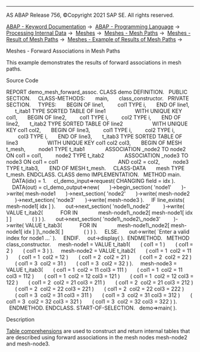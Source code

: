   

* * *

AS ABAP Release 756, ©Copyright 2021 SAP SE. All rights reserved.

[ABAP - Keyword Documentation](javascript:call_link\('abenabap.htm'\)) →  [ABAP - Programming Language](javascript:call_link\('abenabap_reference.htm'\)) →  [Processing Internal Data](javascript:call_link\('abenabap_data_working.htm'\)) →  [Meshes](javascript:call_link\('abenabap_meshes.htm'\)) →  [Meshes - Mesh Paths](javascript:call_link\('abenmesh_pathes.htm'\)) →  [Meshes - Result of Mesh Paths](javascript:call_link\('abenmesh_path_result.htm'\)) →  [Meshes - Example of Results of Mesh Paths](javascript:call_link\('abenmesh_path_result_abexas.htm'\)) → 

Meshes - Forward Associations in Mesh Paths

This example demonstrates the results of forward associations in mesh paths.

Source Code

REPORT demo\_mesh\_forward\_assoc.
CLASS demo DEFINITION.
  PUBLIC SECTION.
    CLASS-METHODS:
      main,
      class\_constructor.
  PRIVATE SECTION.
    TYPES:
      BEGIN OF line1,
        col1 TYPE i,
      END OF line1,
      t\_itab1 TYPE SORTED TABLE OF line1
                   WITH UNIQUE KEY col1,
      BEGIN OF line2,
        col1 TYPE i,
        col2 TYPE i,
      END OF line2,
      t\_itab2 TYPE SORTED TABLE OF line2
                   WITH UNIQUE KEY col1 col2,
      BEGIN OF line3,
        col1 TYPE i,
        col2 TYPE i,
        col3 TYPE i,
      END OF line3,
      t\_itab3 TYPE SORTED TABLE OF line3
                   WITH UNIQUE KEY col1 col2 col3,
      BEGIN OF MESH t\_mesh,
        node1 TYPE t\_itab1
             ASSOCIATION \_node2 TO node2 ON col1 = col1,
        node2 TYPE t\_itab2
             ASSOCIATION \_node3 TO node3 ON col1 = col1
                                        AND col2 = col2,
        node3 TYPE t\_itab3,
      END OF MESH t\_mesh.
    CLASS-DATA
      mesh TYPE t\_mesh.
ENDCLASS.
CLASS demo IMPLEMENTATION.
  METHOD main.
    DATA(idx) = 1.
    cl\_demo\_input=>request( CHANGING field = idx ).
    DATA(out) = cl\_demo\_output=>new(
      )->begin\_section( 'node1'
      )->write( mesh-node1
      )->next\_section( 'node2'
      )->write( mesh-node2
      )->next\_section( 'node3'
      )->write( mesh-node3 ).
    IF line\_exists( mesh-node1\[ idx \] ).
      out->next\_section( 'node1\\\_node2'
        )->write( VALUE t\_itab2(
           FOR <node2> IN
             mesh-node1\\\_node2\[ mesh-node1\[ idx \] \]
             ( <node2> ) ) ).
      out->next\_section( 'node1\\\_node2\\\_node3'
        )->write( VALUE t\_itab3(
           FOR <node3> IN
             mesh-node1\\\_node2\[ mesh-node1\[ idx \] \]\\\_node3\[ \]
             ( <node3> ) ) ).
    ELSE.
      out->write( \`Enter a valid index for node1 ...\` ).
    ENDIF.
    out->display( ).  ENDMETHOD.
  METHOD class\_constructor.
    mesh-node1 = VALUE t\_itab1(
      ( col1 = 1 )
      ( col1 = 2 )
      ( col1 = 3 ) ).
    mesh-node2 = VALUE t\_itab2(
      ( col1 = 1  col2 = 11 )
      ( col1 = 1  col2 = 12 )
      ( col1 = 2  col2 = 21 )
      ( col1 = 2  col2 = 22 )
      ( col1 = 3  col2 = 31 )
      ( col1 = 3  col2 = 32 ) ).
    mesh-node3 = VALUE t\_itab3(
      ( col1 = 1  col2 = 11 col3 = 111 )
      ( col1 = 1  col2 = 11 col3 = 112 )
      ( col1 = 1  col2 = 12 col3 = 121 )
      ( col1 = 1  col2 = 12 col3 = 122 )
      ( col1 = 2  col2 = 21 col3 = 211 )
      ( col1 = 2  col2 = 21 col3 = 212 )
      ( col1 = 2  col2 = 22 col3 = 221 )
      ( col1 = 2  col2 = 22 col3 = 222 )
      ( col1 = 3  col2 = 31 col3 = 311 )
      ( col1 = 3  col2 = 31 col3 = 312 )
      ( col1 = 3  col2 = 32 col3 = 321 )
      ( col1 = 3  col2 = 32 col3 = 322 ) ).
  ENDMETHOD.
ENDCLASS.
START-OF-SELECTION.
  demo=>main( ).

Description

[Table comprehensions](javascript:call_link\('abenmesh_for.htm'\)) are used to construct and return internal tables that are described using forward associations in the mesh nodes mesh-node2 and mesh-node3.